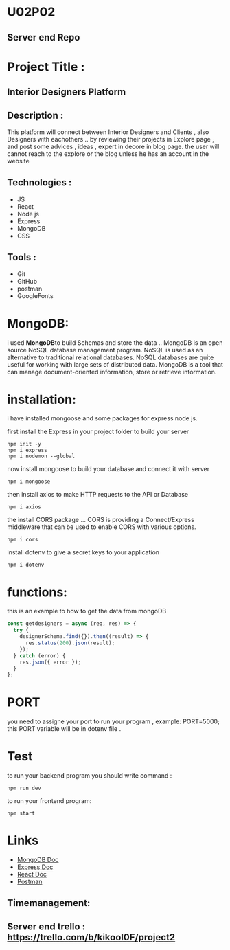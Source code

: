 # U02P02

## Server end Repo


# Project Title : 
## Interior Designers Platform 




## Description : 

This platform will connect between Interior Designers and Clients , also Designers with eachothers .. 
by reviewing their projects in Explore page , and post some advices , ideas , expert in decore in blog page.
the user will cannot reach to the explore or the blog unless he has an account in the website 


## Technologies : 

- JS
- React 
- Node js
- Express
- MongoDB 
- CSS


## Tools : 

- Git
- GitHub 
- postman 
- GoogleFonts

# MongoDB: 
i used **MongoDB**to build Schemas and store the data ..
MongoDB is an open source NoSQL database management program. NoSQL is used as an alternative to traditional relational databases. NoSQL databases are quite useful for working with large sets of distributed data. MongoDB is a tool that can manage document-oriented information, store or retrieve information.


# installation: 

i have installed mongoose and some packages for express node js. 

first install the Express in your project folder to build your server 

```language
npm init -y 
npm i express
npm i nodemon --global 
```

now install mongoose to build your database and connect it with server
```
npm i mongoose

```
then install axios to make HTTP requests to the API or Database  
```language
npm i axios
```

the install CORS package ... CORS is providing a Connect/Express middleware that can be used to enable CORS with various options.

```language
npm i cors 
```
install dotenv to give a secret keys to your application 
```language
npm i dotenv
```

# functions:

this is an example to how to get the data from mongoDB 
```javascript
const getdesigners = async (req, res) => {
  try {
    designerSchema.find({}).then((result) => {
      res.status(200).json(result);
    });
  } catch (error) {
    res.json({ error });
  }
};

```

# PORT 
you need to assigne your port to run your program , example: PORT=5000; 
this PORT variable will be in dotenv file .

# Test 
 to run your backend program you should write command : 

```language
npm run dev
```

 to run your frontend program: 

```language
npm start
```

# Links 

- [MongoDB Doc](https://docs.mongodb.com/manual/installation/)
- [Express Doc](https://expressjs.com/en/starter/installing.html)
- [React Doc](https://reactjs.org)
- [Postman](https://www.postman.com/downloads/)


## Timemanagement:

## Server end trello : https://trello.com/b/kikool0F/project2